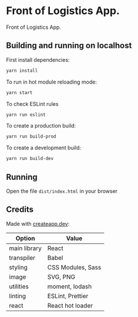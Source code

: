# Front of Logistics App.

Front of Logistics App.

## Building and running on localhost

First install dependencies:

```sh
yarn install
```

To run in hot module reloading mode:

```sh
yarn start
```

To check ESLint rules

```sh
yarn run eslint
```

To create a production build:

```sh
yarn run build-prod
```

To create a development build:

```sh
yarn run build-dev
```

## Running

Open the file `dist/index.html` in your browser

## Credits

Made with [createapp.dev](https://createapp.dev/):  

| Option | Value |
| - | - |
| main library | React|
| transpiler | Babel|
| styling | CSS Modules, Sass|
| image | SVG, PNG|
| utilities | moment, lodash|
| linting | ESLint, Prettier|
| react | React hot loader|
